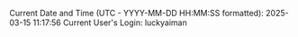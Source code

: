 Current Date and Time (UTC - YYYY-MM-DD HH:MM:SS formatted): 2025-03-15 11:17:56
Current User's Login: luckyaiman

